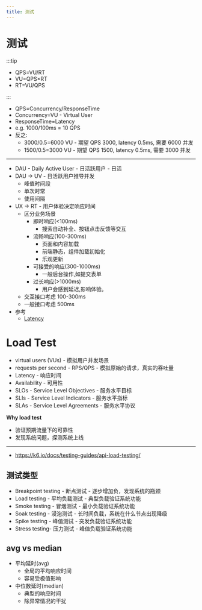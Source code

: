 ```yaml
---
title: 测试
---
```


# 测试

:::tip

- QPS=VU/RT
- VU=QPS&times;RT
- RT=VU/QPS

:::

- QPS=Concurrency/ResponseTime
- Concurrency=VU - Virtual User
- ResponseTime=Latency
- e.g. 1000/100ms = 10 QPS
- 反之:
  - 3000/0.5=6000 VU - 期望 QPS 3000, latency 0.5ms, 需要 6000 并发
  - 1500/0.5=3000 VU - 期望 QPS 1500, latency 0.5ms, 需要 3000 并发

---

- DAU - Daily Active User - 日活跃用户 - 日活
- DAU -> UV - 日活跃用户推导并发
  - 峰值时间段
  - 单次时常
  - 使用间隔
- UX -> RT - 用户体验决定响应时间
  - 区分业务场景
    - 即时响应(<100ms)
      - 搜索自动补全、按钮点击反馈等交互
    - 流畅响应(100-300ms)
      - 页面和内容加载
      - 前端静态，组件加载初始化
      - 乐观更新
    - 可接受的响应(300-1000ms)
      - 一般后台操作,如提交表单
    - 过长响应(>1000ms)
      - 用户会感到延迟,影响体验。
  - 交互接口考虑 100-300ms
  - 一般接口考虑 500ms
- 参考
  - [Latency](../../devops/concept/latency.md)

# Load Test

- virtual users (VUs) - 模拟用户并发场景
- requests per second - RPS/QPS - 模拟原始的请求，真实的吞吐量
- Latency - 响应时间
- Availability - 可用性
- SLOs - Service Level Objectives - 服务水平目标
- SLIs - Service Level Indicators - 服务水平指标
- SLAs - Service Level Agreements - 服务水平协议

**Why load test**

- 验证预期流量下的可靠性
- 发现系统问题，探测系统上线

---

- https://k6.io/docs/testing-guides/api-load-testing/

## 测试类型

- Breakpoint testing - 断点测试 - 逐步增加负，发现系统的瓶颈
- Load testing - 平均负载测试 - 典型负载验证系统功能
- Smoke testing - 冒烟测试 - 最小负载验证系统功能
- Soak testing - 浸泡测试 - 长时间负载，系统在什么节点出现降级
- Spike testing - 峰值测试 - 突发负载验证系统功能
- Stress testing- 压力测试 - 峰值负载验证系统功能

## avg vs median

- 平均延时(avg)
  - 全局的平均响应时间
  - 容易受极值影响
- 中位数延时(median)
  - 典型的响应时间
  - 除异常情况的干扰

